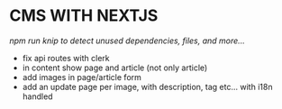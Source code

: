 # CMS WITH NEXTJS

_npm run knip to detect unused dependencies, files, and more..._

<!-- TODO -->

* fix api routes with clerk
* in content show page and article (not only article)
* add images in page/article form
* add an update page per image, with description, tag etc... with i18n handled
